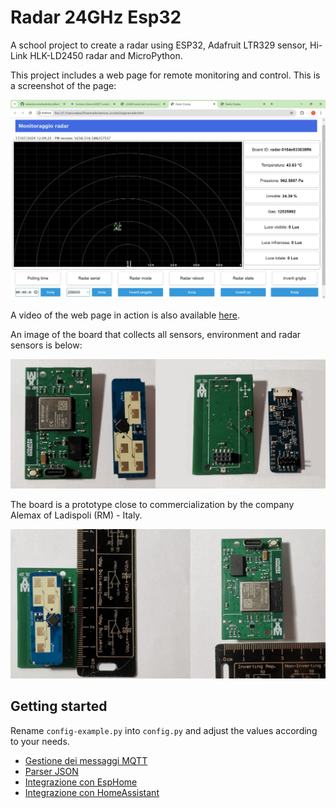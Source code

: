# Radar 24GHz Esp32


A school project to create a radar using ESP32, Adafruit LTR329 sensor, Hi-Link HLK-LD2450 radar and MicroPython.


This project includes a web page for remote monitoring and control. This is a screenshot of the page:


![Web screenshot](web-screenshot.jpeg)


A video of the web page in action is also available [here](https://drive.google.com/file/d/1KjS-0TWMNAd9SawNiWF4eYCHru64Aw-G/view?usp=sharing).


An image of the board that collects all sensors, environment and radar sensors is below:


<img src="img/radaresp2.png" alt="alt text" width="1000">


The board is a prototype close to commercialization by the company Alemax of Ladispoli (RM) - Italy.


<img src="img/radaresp3.png" alt="alt text" width="1000">




## Getting started


Rename `config-example.py` into `config.py` and adjust the values according to your needs.


- [Gestione dei messaggi MQTT](mqtt_messages_logic.md)
- [Parser JSON](json_parser.md)
- [Integrazione con EspHome](/esphome/esphome.md)
- [Integrazione con HomeAssistant](/HomeAssistant/homeAssistant.md)
